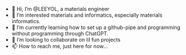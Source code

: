 - 👋 Hi, I’m @LEEYOL, a materials engineer 
- 👀 I’m interested materials and informatics, especially materials informatics.
- 🌱 I’m currently learning how to set up a github-pipe and programming without programming through ChatGPT.
- 💞️ I’m looking to collaborate on lil fun projects
- 📫 How to reach me, just here for now... 

<!---
LEEYOL/LEEYOL is a ✨ special ✨ repository because its `README.md` (this file) appears on your GitHub profile.
You can click the Preview link to take a look at your changes.
--->
